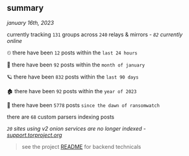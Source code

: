 
## summary
_january 16th, 2023_

currently tracking `131` groups across `240` relays & mirrors - _`82` currently online_

⏲ there have been `12` posts within the `last 24 hours`

🦈 there have been `92` posts within the `month of january`

🪐 there have been `832` posts within the `last 90 days`

🏚 there have been `92` posts within the `year of 2023`

🦕 there have been `5778` posts `since the dawn of ransomwatch`

there are `68` custom parsers indexing posts

_`20` sites using v2 onion services are no longer indexed - [support.torproject.org](https://support.torproject.org/onionservices/v2-deprecation/)_

> see the project [README](https://github.com/joshhighet/ransomwatch#ransomwatch--) for backend technicals

